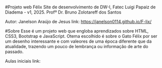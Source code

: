 #Projeto web Félix
Site de desenvolvimento de DW-I, Fatec Luigi Papaiz de Diadema - v1, 2025.
Profº Dr. Bruno Zolotareff dos Santos

Autor: Janelson Araújo de Jesus
link: https://janelson0114.github.io/F-lix/

#Sobre
Esse é um projeto web que engloba aprendizados sobre HTML, CSS3, Bootstrap e JavaScript. Otema escolhido é sobre o Gato Félix por ser um desenho interessante e com valeores de uma época diferente que da atualidade, trazendo um pouco de lembrança ou informação de arte do passado.

Aulas iniciais
link:
